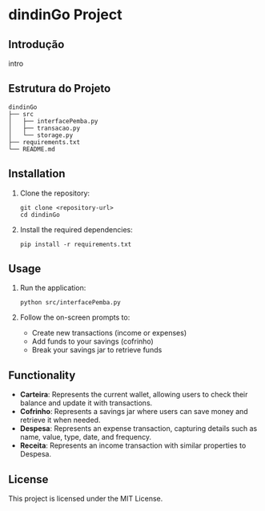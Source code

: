 # dindinGo Project

## Introdução
intro

## Estrutura do Projeto
```
dindinGo
├── src
│   ├── interfacePemba.py  
│   ├── transacao.py        
│   └── storage.py          
├── requirements.txt        
└── README.md               
```

## Installation
1. Clone the repository:
   ```
   git clone <repository-url>
   cd dindinGo
   ```

2. Install the required dependencies:
   ```
   pip install -r requirements.txt
   ```

## Usage
1. Run the application:
   ```
   python src/interfacePemba.py
   ```

2. Follow the on-screen prompts to:
   - Create new transactions (income or expenses)
   - Add funds to your savings (cofrinho)
   - Break your savings jar to retrieve funds

## Functionality
- **Carteira**: Represents the current wallet, allowing users to check their balance and update it with transactions.
- **Cofrinho**: Represents a savings jar where users can save money and retrieve it when needed.
- **Despesa**: Represents an expense transaction, capturing details such as name, value, type, date, and frequency.
- **Receita**: Represents an income transaction with similar properties to Despesa.


## License
This project is licensed under the MIT License.